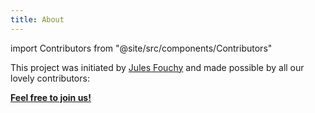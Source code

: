```yaml
---
title: About
---
```


import Contributors from "@site/src/components/Contributors"

This project was initiated by [Jules Fouchy](https://julesfouchy.github.io/) and made possible by all our lovely contributors:
<Contributors/>

[**Feel free to join us!**](https://coollibs.github.io/contribute)
